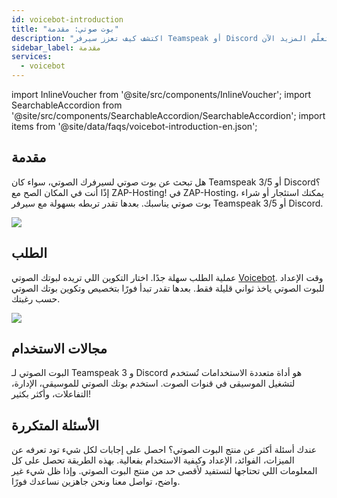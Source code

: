 ```yaml
---
id: voicebot-introduction
title: "بوت صوتي: مقدمة"
description: "اكتشف كيف تعزز سيرفر Teamspeak أو Discord الخاص بك ببوت صوتي متعدد الاستخدامات للموسيقى والإدارة → تعلّم المزيد الآن"
sidebar_label: مقدمة
services:
  - voicebot
---
```


import InlineVoucher from '@site/src/components/InlineVoucher';
import SearchableAccordion from '@site/src/components/SearchableAccordion/SearchableAccordion';
import items from '@site/data/faqs/voicebot-introduction-en.json';

## مقدمة

هل تبحث عن بوت صوتي لسيرفرك الصوتي، سواء كان Teamspeak 3/5 أو Discord؟ إذًا أنت في المكان الصح مع ZAP-Hosting! في ZAP-Hosting، يمكنك استئجار أو شراء بوت صوتي يناسبك. بعدها تقدر تربطه بسهولة مع سيرفر Teamspeak 3/5 أو Discord.

![](https://screensaver01.zap-hosting.com/index.php/s/7gJ9DLXMzCsYdok/preview)

<InlineVoucher />

## الطلب
عملية الطلب سهلة جدًا. اختار التكوين اللي تريده لبوتك الصوتي [Voicebot](https://zap-hosting.com/en/shop/product/voicebot/). وقت الإعداد للبوت الصوتي ياخذ ثواني قليلة فقط. بعدها تقدر تبدأ فورًا بتخصيص وتكوين بوتك الصوتي حسب رغبتك.

![](https://screensaver01.zap-hosting.com/index.php/s/6siF2pLmaZe2DsC/preview)

## مجالات الاستخدام
البوت الصوتي لـ Teamspeak 3 و Discord هو أداة متعددة الاستخدامات تُستخدم لتشغيل الموسيقى في قنوات الصوت. استخدم بوتك الصوتي للموسيقى، الإدارة، التفاعلات، وأكثر بكثير!

## الأسئلة المتكررة
عندك أسئلة أكثر عن منتج البوت الصوتي؟ احصل على إجابات لكل شيء تود تعرفه عن الميزات، الفوائد، الإعداد وكيفية الاستخدام بفعالية. بهذه الطريقة تحصل على كل المعلومات اللي تحتاجها لتستفيد لأقصى حد من منتج البوت الصوتي. وإذا ظل شيء غير واضح، تواصل معنا ونحن جاهزين نساعدك فورًا.
<SearchableAccordion items={items} />

<InlineVoucher />